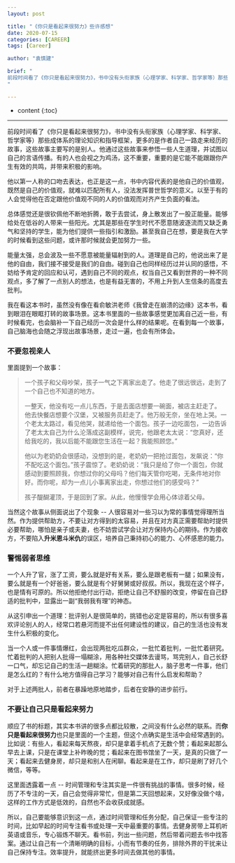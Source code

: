 ```yaml
---
layout: post

title: "《你只是看起来很努力》些许感想"
date: 2020-07-15
categories: [CAREER]
tags: [Career]

author: "袁慎建"

brief: "
前段时间看了《你只是看起来很努力》，书中没有头衔家族（心理学家、科学家、哲学家等）那些成体系的理论知识和指导框架，更多的是作者自己一路走来经历的故事，这些故事主要写的是别人。他通过这些故事来参悟一些人生道理，并试图以自己的言语传播。有的人也会视之为鸡汤，这不重要，重要的是它能不能跟跟你产生有效的共鸣，并带来积极的影响。
"

---
```


* content
{:toc}

---


前段时间看了《你只是看起来很努力》，书中没有头衔家族（心理学家、科学家、哲学家等）那些成体系的理论知识和指导框架，更多的是作者自己一路走来经历的故事，这些故事主要写的是别人。他通过这些故事来参悟一些人生道理，并试图以自己的言语传播。有的人也会视之为鸡汤，这不重要，重要的是它能不能跟跟你产生有效的共鸣，并带来积极的影响。

他以第一人称的口吻去表达，也正是这一点，书中内容代表的是他自己的价值观，既然是自己的价值观，就难以匹配所有人，没法发挥普世哲学的意义。以至于有的人会觉得他在否定跟他价值观不同的人的价值观而对齐产生负面的看法。

总体感觉还是很钦佩他不断地折腾，敢于去尝试，身上散发出了一股正能量。能够给处在低谷的人带来一些阳光。尤其是那些在学生时代不愿意随波逐流而又缺乏勇气和坚持的学生，能为他们提供一些指引和激励。甚至我自己在想，要是我在大学的时候看到这些问题，或许那时候就会更加努力一些。

能量太强，总会波及一些不愿意被能量辐射到的人。道理是自己的，他说出来了是他的自由，我们接不接受是我们的自由。碰到自己也同样经历过并认同的感悟，不妨给予肯定的回应和认可，遇到自己不同的观点，权当自己又看到世界的一种不同观点，多了解了一点别人的想法，也是有益无害的，不用上升到人生信条的高度去批判。

我在看这本书时，虽然没有像在看俞敏洪老师《我曾走在崩溃的边缘》这本书，看到眼泪在眼眶打转的故事场景。这本书里面的一些故事感觉更加离自己近一些，有时候看完，也会脑补一下自己经历一次会是什么样的结果呢。在看到每一个故事，自己脑海也会随之浮现出故事场景，走过一遍，也会有所体会。

### 不要忽视亲人

里面提到一个故事：
> 一个孩子和父母吵架，孩子一气之下离家出走了。他走了很远很远，走到了一个自己也不知道的地方。
>
> 一整天，他没有吃一点儿东西，于是去面店想要一碗面，被店主赶走了。
他去快餐店想要个汉堡，又被服务员赶走了。他万般无奈，坐在地上哭。一个老太太路过，看见他哭，就递给他一个面包。孩子一边吃面包，一边告诉了老太太自己为什么沦落成这副模样，说完，他跟老太太说：“您真好，还给我吃的，我以后能不能跟您生活在一起？我能照顾您。”
>
>他以为老奶奶会很感动，没想到的是，老奶奶一把抢过面包，发飙说：“你不配吃这个面包。”孩子震惊了。老奶奶说：“我只是给了你一个面包，你就感动到要照顾我，你想过你的父母吗？他们每天管你吃喝，无条件地对你好。而你呢，却为一点儿小事离家出走，你想过他们的感受吗？”
>
>孩子醍醐灌顶，于是回到了家。从此，他慢慢学会用心体谅着父母。

当然这个故事从侧面说出了个现象 -- 人很容易对一些习以为常的事情觉得理所当然。作为提供帮助方，不要让对方得到的太容易，并且在对方真正需要帮助时提供必要帮助，哪怕是亲子或夫妻，也不妨尝试学会让对方保持内心的期待。作为接收方，不要陷入**升米恩斗米仇**的误区，培养自己秉持初心的能力、心怀感恩的能力。

### 警惕弱者思维

一个人升了官，涨了工资，要么就是好有关系，要么是跟老板有一腿；如果没有，要么就是有一个好爸爸，要么就是有个好舅舅或好叔叔。所以，我现在这个样子，也是情有可原的。所以他拒绝付出行动，拒绝让自己不舒服的改变，停留在自己舒适的批判中，显露出一副“我弱我有理”的神态。

从这引申出一个道理：批评别人是很简单的，挑错也必定是容易的，所以有很多喜欢评论别人的人，经常口若悬河而提不出任何建设性的建议，自己的生活也没有发生什么积极的变化。

当一个人或一件事情爆红，会出现两批吃瓜群众，一批忙着批判，一批忙着研究。忙着批判的人把别人批得一塌糊涂，用各种社交媒体去谩骂，骂完别人，自己长舒一口气，却忘记自己的生活一趟糊涂。忙着研究的那批人，脑子思考一件事，他们是怎么红的？有什么地方值得自己学习？能够对自己有什么启发和帮助？

对于上述两批人，前者在暴躁地原地踏步，后者在安静的进步前行。


### 不要让自己只是看起来努力

顺应了书的标题，其实本书讲的很多点都比较散，之间没有什么必然的联系。而**你只是看起来很努力**也只是里面的一个主题，但这个点确实是生活中会经常遇到的。比如说：有些人，看起来每天熬夜，却只是拿着手机点了无数个赞；看起来起那么早去上课，只是在课堂上补昨晚的觉；看起来在图书馆坐了一天，是真的只做了一天；看起来去健身房，却只是和别人在闲聊。看起来是在工作，却只是刷了好几个微信，等等。

这里面透露着一点 -- 时间管理和专注其实是一件很有挑战的事情。很多时候，经历了不专注的一天，自己会觉得非常忙，但是第二天回想起来，又好像没做个啥，这样的工作方式是低效的，自然也不会收获成就感。

所以，自己要能够意识到这一点，通过时间管理和任务分配，自己保证一些专注的时间，比如早起的时间专注看书或处理一天中最重要的事情。去健身房带上耳机听英语或音乐，专心锻炼不聊天。看书前，列出一些问题，然后带着问题去书中找答案。通过让自己有一个清晰明确的目标，小而有节奏的任务，排除外界的干扰来让自己保持专注。效率提升，就能挤出更多时间去做其他的事情。




